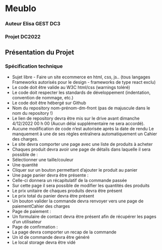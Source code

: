 # Meublo

### Auteur Elisa GEST DC3
### Projet DC2022

## Présentation du Projet

### Spécification technique
- Sujet libre - Faire un site ecommerce en html, css, js.. (tous langages Frameworks autorisés pour le
design - frameworks de type react exclu)
- Le code doit être valide au W3C html/css (warnings toléré)
- Le code doit respecter les standards de développement (indentation, convention de nommage,
etc.)
- Le code doit être hébergé sur Github
- Nom du repository nom-prénom-dm-front (pas de majuscule dans le nom du repository !)
- Le lien de repository devra être mis sur le drive avant dimanche 4/12/2022 00 h 00 (Aucun délai
supplémentaire ne sera accordé).
- Aucune modification de code n’est autorisée après la date de rendu
Le manquement à une de ses règles entraînera automatiquement un Cahier des charges.
- Le site devra comporter une page avec une liste de produits à acheter
- Chaques produit devra avoir une page de détails dans laquelle il sera possible de :
- Sélectionner une taille/couleur
- Une quantité
- Cliquer sur un bouton permettant d’ajouter le produit au panier
- Une page panier devra être présente :
- Celle-ci donnera un récapitulatif de la commande passée
- Sur cette page il sera possible de modifier les quantités des produits
- Le prix unitaire de chaques produits devra être présent
- Le prix total du panier devra être présent
- Un bouton valider la commande devra renvoyer vers une page de paiementCahier des charges
- Page de paiement :
- Un formulaire de contact devra être présent afin de récupérer les pages d’un
utilisateur
- Page de confirmation :
- La page devra comporter un recap de la commande
- Un id de commande devra être généré
- Le local storage devra être vidé